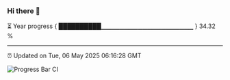 ### Hi there 👋

⏳ Year progress { ██████████▁▁▁▁▁▁▁▁▁▁▁▁▁▁▁▁▁▁▁▁ } 34.32 %

---

⏰ Updated on Tue, 06 May 2025 06:16:28 GMT

![Progress Bar CI](https://github.com/Shyam-Makwana/GitHub-Actions-Demo/workflows/Progress%20Bar%20CI/badge.svg)
